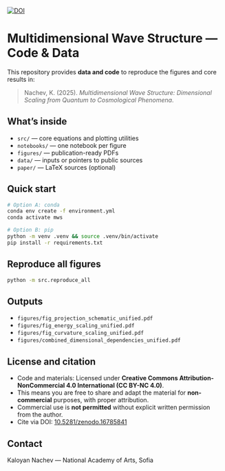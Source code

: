 [![DOI](https://zenodo.org/badge/DOI/10.5281/zenodo.16785841.svg)](https://doi.org/10.5281/zenodo.16785841)

# Multidimensional Wave Structure — Code & Data

This repository provides **data and code** to reproduce the figures and core results in:

> Nachev, K. (2025). *Multidimensional Wave Structure: Dimensional Scaling from Quantum to Cosmological Phenomena*.

## What’s inside
- `src/` — core equations and plotting utilities
- `notebooks/` — one notebook per figure
- `figures/` — publication-ready PDFs
- `data/` — inputs or pointers to public sources
- `paper/` — LaTeX sources (optional)

## Quick start
```bash
# Option A: conda
conda env create -f environment.yml
conda activate mws

# Option B: pip
python -m venv .venv && source .venv/bin/activate
pip install -r requirements.txt
```

## Reproduce all figures
```bash
python -m src.reproduce_all
```

## Outputs
- `figures/fig_projection_schematic_unified.pdf`
- `figures/fig_energy_scaling_unified.pdf`
- `figures/fig_curvature_scaling_unified.pdf`
- `figures/combined_dimensional_dependencies_unified.pdf`

## License and citation
- Code and materials: Licensed under **Creative Commons Attribution-NonCommercial 4.0 International (CC BY-NC 4.0)**.
- This means you are free to share and adapt the material for **non-commercial** purposes, with proper attribution.
- Commercial use is **not permitted** without explicit written permission from the author.
- Cite via DOI: [10.5281/zenodo.16785841](https://doi.org/10.5281/zenodo.16785841)

## Contact
Kaloyan Nachev — National Academy of Arts, Sofia
